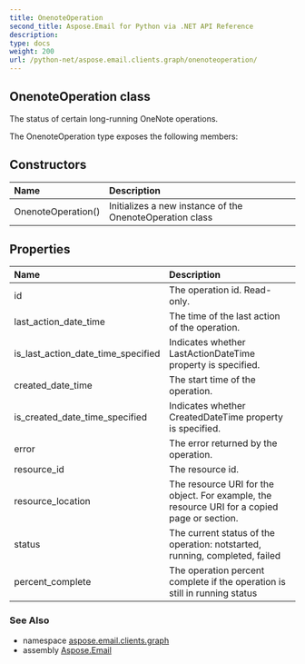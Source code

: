 ```yaml
---
title: OnenoteOperation
second_title: Aspose.Email for Python via .NET API Reference
description: 
type: docs
weight: 200
url: /python-net/aspose.email.clients.graph/onenoteoperation/
---
```


## OnenoteOperation class

The status of certain long-running OneNote operations.

The OnenoteOperation type exposes the following members:
## Constructors
| Name | Description |
| :- | :- |
|OnenoteOperation()|Initializes a new instance of the OnenoteOperation class|
## Properties
| Name | Description |
| :- | :- |
|id|The operation id. Read-only.|
|last_action_date_time|The time of the last action of the operation.|
|is_last_action_date_time_specified|Indicates whether LastActionDateTime property is specified.|
|created_date_time|The start time of the operation.|
|is_created_date_time_specified|Indicates whether CreatedDateTime property is specified.|
|error|The error returned by the operation.|
|resource_id|The resource id.|
|resource_location|The resource URI for the object. For example, the resource URI for a copied page or section.|
|status|The current status of the operation: notstarted, running, completed, failed|
|percent_complete|The operation percent complete if the operation is still in running status|

### See Also

* namespace [aspose.email.clients.graph](/email/python-net/aspose.email.clients.graph/)
* assembly [Aspose.Email](/email/python-net/)

